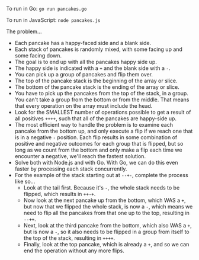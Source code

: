 To run in Go:
`go run pancakes.go`

To run in JavaScript:
`node pancakes.js`

The problem...
* Each pancake has a happy-faced side and a blank side.
* Each stack of pancakes is randomly mixed, with some facing up and some facing down.
* The goal is to end up with all the pancakes happy side up.
* The happy side is indicated with a `+` and the blank side with a `-`.
* You can pick up a group of pancakes and flip them over.
* The top of the pancake stack is the beginning of the array or slice.
* The bottom of the pancake stack is the ending of the array or slice.
* You have to pick up the pancakes from the top of the stack, in a group. You can't take a group from the bottom or from the middle. That means that every operation on the array must include the head.
* Look for the SMALLEST number of operations possible to get a result of all positives `++++`, such that all of the pancakes are happy-side up.
* The most efficient way to handle the problem is to examine each pancake from the bottom up, and only execute a flip if we reach one that is in a negative `-` position. Each flip results in some combination of positive and negative outcomes for each group that is flipped, but so long as we count from the bottom and only make a flip each time we encounter a negative, we'll reach the fastest solution.
* Solve both with Node.js and with Go. With Go, we can do this even faster by processing each stack concurrently.
* For the example of the stack starting out at `--+-`, complete the process like so...
   * Look at the tail first. Because it's `-`, the whole stack needs to be flipped, which results in `++-+`.
   * Now look at the next pancake up from the bottom, which WAS a `+`, but now that we flipped the whole stack, is now a `-`, which means we need to flip all the pancakes from that one up to the top, resulting in `--++`.
   * Next, look at the third pancake from the bottom, which also WAS a `+`, but is now a `-`, so it also needs to be flipped in a group from itself to the top of the stack, resulting in `++++`.
   * Finally, look at the top pancake, which is already a `+`, and so we can end the operation without any more flips.